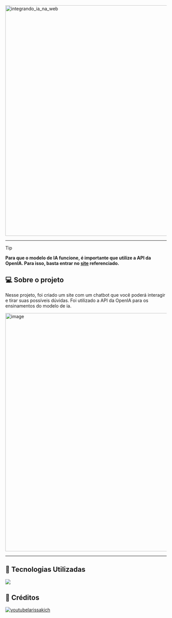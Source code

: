 <img width="1280" height="720" alt="integrando_ia_na_web" src="https://github.com/user-attachments/assets/afdba9e1-eb1d-45a9-998a-ac0e05fb208a" />

---

> [!TIP]
> <strong> Para que o modelo de IA funcione, é importante que utilize a API da OpenIA. Para isso, basta entrar no [site](https://platform.openai.com/api-keys) referenciado. </strong> 

## 💻 Sobre o projeto
Nesse projeto, foi criado um site com um chatbot que você poderá interagir e tirar suas possíveis dúvidas. Foi utilizado a API da OpenIA para os ensinamentos do modelo de ia.

<img width="1866" height="744" alt="image" src="https://github.com/user-attachments/assets/43fe4b0d-c200-4ce1-bc7c-e9fff264a299" />


---

## 🔌 Tecnologias Utilizadas

<div>
  <img src="https://img.shields.io/badge/PYTHON-37ed5b?style=for-the-badge&logo=python&logoColor=white">
</div>

## 🎥 Créditos

<a href="https://www.youtube.com/@HashtagProgramacao">
  <img 
      alt="youtubelarissakich" 
      title="Video-Larissa-Kich" 
      src="https://custom-icon-badges.demolab.com/badge/-Youtube_Hashtag_Programacao-ede737?style=for-the-badge&logo=youtube&logoColor=white"
  />
</a>
